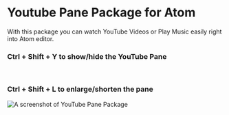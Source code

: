 # Youtube Pane Package for Atom

With this package you can watch YouTube Videos or Play Music easily right into Atom editor.

### Ctrl + Shift + Y to show/hide the YouTube Pane

<br />

### Ctrl + Shift + L to enlarge/shorten the pane

![A screenshot of YouTube Pane Package](https://raw.githubusercontent.com/alexandruionascu/youtube-pane/master/youtube_pane.png)
